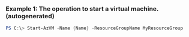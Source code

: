 ### Example 1: The operation to start a virtual machine. (autogenerated)
```powershell
PS C:\> Start-AzVM -Name {Name} -ResourceGroupName MyResourceGroup

```



